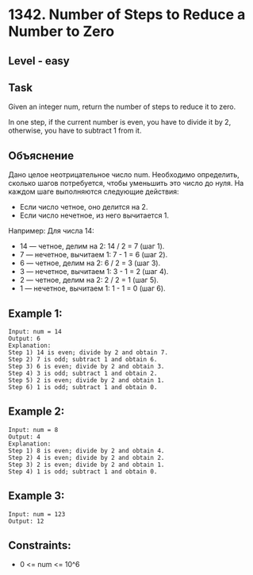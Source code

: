 # 1342. Number of Steps to Reduce a Number to Zero


## Level - easy


## Task
Given an integer num, return the number of steps to reduce it to zero.

In one step, if the current number is even, you have to divide it by 2, otherwise, you have to subtract 1 from it.


## Объяснение
Дано целое неотрицательное число num. Необходимо определить, сколько шагов потребуется, чтобы уменьшить это число до нуля. 
На каждом шаге выполняются следующие действия:
- Если число четное, оно делится на 2.
- Если число нечетное, из него вычитается 1.

Например:
Для числа 14:
- 14 — четное, делим на 2: 14 / 2 = 7 (шаг 1).
- 7 — нечетное, вычитаем 1: 7 - 1 = 6 (шаг 2).
- 6 — четное, делим на 2: 6 / 2 = 3 (шаг 3).
- 3 — нечетное, вычитаем 1: 3 - 1 = 2 (шаг 4).
- 2 — четное, делим на 2: 2 / 2 = 1 (шаг 5).
- 1 — нечетное, вычитаем 1: 1 - 1 = 0 (шаг 6).


## Example 1:
```
Input: num = 14
Output: 6
Explanation: 
Step 1) 14 is even; divide by 2 and obtain 7. 
Step 2) 7 is odd; subtract 1 and obtain 6.
Step 3) 6 is even; divide by 2 and obtain 3. 
Step 4) 3 is odd; subtract 1 and obtain 2. 
Step 5) 2 is even; divide by 2 and obtain 1. 
Step 6) 1 is odd; subtract 1 and obtain 0.
```


## Example 2:
```
Input: num = 8
Output: 4
Explanation: 
Step 1) 8 is even; divide by 2 and obtain 4. 
Step 2) 4 is even; divide by 2 and obtain 2. 
Step 3) 2 is even; divide by 2 and obtain 1. 
Step 4) 1 is odd; subtract 1 and obtain 0.
```


## Example 3:
```
Input: num = 123
Output: 12
```


## Constraints:
- 0 <= num <= 10^6
